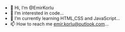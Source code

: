 - 👋 Hi, I’m @EmirKorlu
- 👀 I’m interested in code...
- 🌱 I’m currently learning HTML,CSS and JavaScript...
- 📫 How to reach me emir.korlu@outlook.com...

<!---
EmirKorlu/EmirKorlu is a ✨ special ✨ repository because its `README.md` (this file) appears on your GitHub profile.
You can click the Preview link to take a look at your changes.
--->
